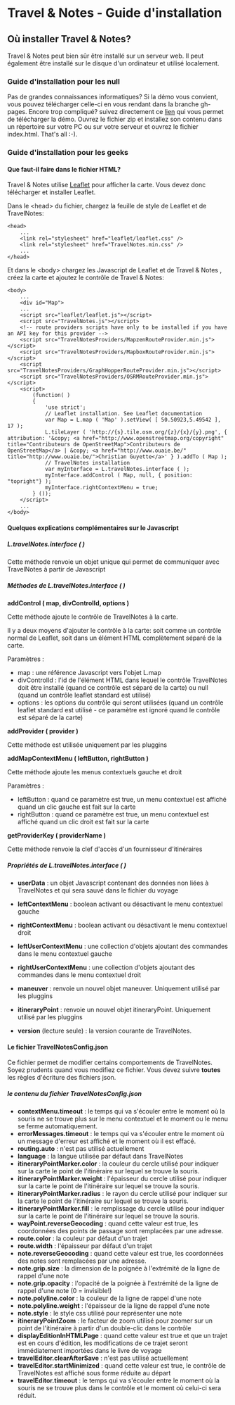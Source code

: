 # Travel & Notes - Guide d'installation

## Où installer Travel & Notes?

Travel & Notes peut bien sûr être installé sur un serveur web. Il peut également être installé sur le disque d'un ordinateur et utilisé localement.

### Guide d'installation pour les null

Pas de grandes connaissances informatiques? Si la démo vous convient, vous pouvez télécharger celle-ci en vous rendant dans la branche gh-pages.
Encore trop compliqué? suivez directement ce [lien](https://github.com/wwwouaiebe/leaflet.TravelNotes/archive/gh-pages.zip) qui vous permet de télécharger la démo. 
Ouvrez le fichier zip et installez son contenu dans un répertoire sur votre PC ou sur votre serveur et ouvrez le fichier index.html. That's all :-).

### Guide d'installation pour les geeks

#### Que faut-il faire dans le fichier HTML?

Travel & Notes utilise [Leaflet](http://leafletjs.com/) pour afficher la carte. Vous devez donc télécharger et installer Leaflet.

Dans le &lt;head&gt; du fichier, chargez la feuille de style de Leaflet et de TravelNotes:

```
<head>
	...
	<link rel="stylesheet" href="leaflet/leaflet.css" />
	<link rel="stylesheet" href="TravelNotes.min.css" />
	...
</head>
```

Et dans le &lt;body&gt; chargez les Javascript de Leaflet et de Travel & Notes , créez la carte et ajoutez le contrôle de Travel & Notes:

```
<body>
	...
	<div id="Map">
	...
	<script src="leaflet/leaflet.js"></script>
	<script src="TravelNotes.js"></script>
	<!-- route providers scripts have only to be installed if you have an API key for this provider -->
	<script src="TravelNotesProviders/MapzenRouteProvider.min.js"></script>
	<script src="TravelNotesProviders/MapboxRouteProvider.min.js"></script>
	<script src="TravelNotesProviders/GraphHopperRouteProvider.min.js"></script>
	<script src="TravelNotesProviders/OSRMRouteProvider.min.js"></script>
	<script>
		(function( ) 
		{
			'use strict';
			// Leaflet installation. See Leaflet documentation
			var Map = L.map ( 'Map' ).setView( [ 50.50923,5.49542 ], 17 );
			L.tileLayer ( 'http://{s}.tile.osm.org/{z}/{x}/{y}.png', { attribution: '&copy; <a href="http://www.openstreetmap.org/copyright" title="Contributeurs de OpenStreetMap">Contributeurs de OpenStreetMap</a> | &copy; <a href="http://www.ouaie.be/" title="http://www.ouaie.be/">Christian Guyette</a>' } ).addTo ( Map );
			// TravelNotes installation
			var myInterface = L.travelNotes.interface ( );
			myInterface.addControl ( Map, null, { position: "topright"} );
			myInterface.rightContextMenu = true;
		} ());		
	</script>
	...
</body>
```

#### Quelques explications complémentaires sur le Javascript

##### L.travelNotes.interface ( )

Cette méthode renvoie un objet unique qui permet de communiquer avec TravelNotes à partir de Javascript

##### Méthodes de L.travelNotes.interface ( )

__addControl ( map, divControlId, options )__

Cette méthode ajoute le contrôle de TravelNotes à la carte. 

Il y a deux moyens d'ajouter le contrôle à la carte: soit comme un contrôle normal de Leaflet, soit dans un élément HTML complètement séparé de la carte.

Paramètres :

- map : une référence Javascript vers  l'objet L.map
- divControlId : l'id de l'élément HTML dans lequel le contrôle TravelNotes doit être installé (quand ce contrôle est séparé de la carte) ou null (quand un contrôle leaflet standard est utilisé)
- options : les options du contrôle qui seront utilisées (quand un contrôle leaflet standard est utilisé - ce paramètre est ignoré quand le contrôle est séparé de la carte)

__addProvider ( provider )__

Cette méthode est utilisée uniquement par les pluggins

__addMapContextMenu ( leftButton, rightButton )__

Cette méthode ajoute les menus contextuels gauche et droit

Paramètres :

- leftButton : quand ce paramètre est true, un menu contextuel est affiché quand un clic gauche est fait sur la carte
- rightButton : quand ce paramètre est true, un menu contextuel est affiché quand un clic droit est fait sur la carte

__getProviderKey ( providerName )__

Cette méthode renvoie la clef d'accès d'un fournisseur d'itinéraires

##### Propriétés de L.travelNotes.interface ( )

- __userData__ : un objet Javascript contenant des données non liées à TravelNotes et qui sera sauvé dans le fichier du voyage

- __leftContextMenu__ : boolean activant ou désactivant le menu contextuel gauche

- __rightContextMenu__ : boolean activant ou désactivant le menu contextuel droit

- __leftUserContextMenu__ : une collection d'objets ajoutant des commandes dans le menu contextuel gauche

- __rightUserContextMenu__ : une collection d'objets ajoutant des commandes dans le menu contextuel droit

- __maneuver__ : renvoie un nouvel objet maneuver. Uniquement utilisé par les pluggins

- __itineraryPoint__ : renvoie un nouvel objet itineraryPoint. Uniquement utilisé par les pluggins

- __version__ (lecture seule) : la version courante de TravelNotes.

#### Le fichier TravelNotesConfig.json

Ce fichier permet de modifier certains comportements de TravelNotes. Soyez prudents quand vous modifiez ce fichier. Vous devez suivre __toutes__ les règles d'écriture des fichiers json.

##### le contenu du fichier TravelNotesConfig.json

- __contextMenu.timeout__ : le temps qui va s'écouler entre le moment où la souris ne se trouve plus sur le menu contextuel et le moment ou le menu se ferme automatiquement. 
- __errorMessages.timeout__ : le temps qui va s'écouler entre le moment où un message d'erreur est affiché et le moment où il est effacé.
- __routing.auto__ : n'est pas utilisé actuellement
- __language__ : la langue utilisée par défaut dans TravelNotes
- __itineraryPointMarker.color__ : la couleur du cercle utilisé pour indiquer sur la carte le point de l'itinéraire sur lequel se trouve la souris.
- __itineraryPointMarker.weight__ : l'épaisseur du cercle utilisé pour indiquer sur la carte le point de l'itinéraire sur lequel se trouve la souris. 
- __itineraryPointMarker.radius__ : le rayon du cercle utilisé pour indiquer sur la carte le point de l'itinéraire sur lequel se trouve la souris.
- __itineraryPointMarker.fill__ : le remplissage du cercle utilisé pour indiquer sur la carte le point de l'itinéraire sur lequel se trouve la souris.
- __wayPoint.reverseGeocoding__ : quand cette valeur est true, les coordonnées des points de passage sont remplacées par une adresse.
- __route.color__ : la couleur par défaut d'un trajet
- __route.width__ : l'épaisseur par défaut d'un trajet
- __note.reverseGeocoding__ : quand cette valeur est true, les coordonnées des notes sont remplacées par une adresse.
- __note.grip.size__ : la dimension de la poignée à l'extrémité de la ligne de rappel d'une note
- __note.grip.opacity__ : l'opacité de la poignée à l'extrémité de la ligne de rappel d'une note (0 = invisible!) 
- __note.polyline.color__ : la couleur de la ligne de rappel d'une note
- __note.polyline.weight__ : l'épaisseur de la ligne de rappel d'une note
- __note.style__ : le style css utilisé pour représenter une note
- __itineraryPointZoom__ : le facteur de zoom utilisé pour zoomer sur un point de l'itinéraire à partir d'un double-clic dans le contrôle
- __displayEditionInHTMLPage__ : quand cette valeur est true et que un trajet est en cours d'édition, les modifications de ce trajet seront immédiatement importées dans le livre de voyage
- __travelEditor.clearAfterSave__ : n'est pas utilisé actuellement
- __travelEditor.startMinimized__ : quand cette valeur est true, le contrôle de TravelNotes est affiché sous forme réduite au départ
- __travelEditor.timeout__ : le temps qui va s'écouler entre le moment où la souris ne se trouve plus dans le contrôle et le moment où celui-ci sera réduit.
